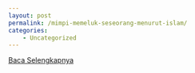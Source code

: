 ```yaml
---
layout: post
permalink: /mimpi-memeluk-seseorang-menurut-islam/
categories:
    - Uncategorized
---
```


[Baca Selengkapnya](/07)